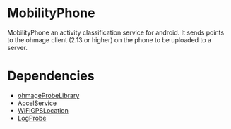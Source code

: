 MobilityPhone
=============

MobilityPhone an activity classification service for android. It sends points to the ohmage client (2.13 or higher) on the phone to be uploaded to a server.

Dependencies
============

* [ohmageProbeLibrary](https://github.com/cens/ohmageProbeLibrary)
* [AccelService](https://github.com/ohmage/AccelService)
* [WiFiGPSLocation](https://github.com/ohmage/WiFiGPSLocation)
* [LogProbe](https://github.com/cens/LogProbe)